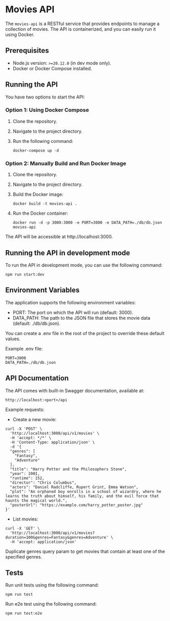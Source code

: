 # Movies API

The `movies-api` is a RESTful service that provides endpoints to manage a collection of movies. The API is containerized, and you can easily run it using Docker.

## Prerequisites

- Node.js version: `>=20.12.0` (in dev mode only).
- Docker or Docker Compose installed.

## Running the API

You have two options to start the API:

### Option 1: Using Docker Compose

1. Clone the repository.
2. Navigate to the project directory.
3. Run the following command:

   ```
   docker-compose up -d
   ```

### Option 2: Manually Build and Run Docker Image

1. Clone the repository.
2. Navigate to the project directory.
3. Build the Docker image:

   ```
   docker build -t movies-api .
   ```

4. Run the Docker container:

   ```
   docker run -d -p 3000:3000 -e PORT=3000 -e DATA_PATH=./db/db.json movies-api
   ```

The API will be accessible at http://localhost:3000.

## Running the API in development mode

To run the API in development mode, you can use the following command:

```
npm run start:dev
```

## Environment Variables

The application supports the following environment variables:

- PORT: The port on which the API will run (default: 3000).
- DATA_PATH: The path to the JSON file that stores the movie data (default: ./db/db.json).

You can create a .env file in the root of the project to override these default values.

Example .env file:

```
PORT=3000
DATA_PATH=./db/db.json
```

## API Documentation

The API comes with built-in Swagger documentation, available at:

```
http://localhost:<port>/api
```

Example requests:

- Create a new movie:

```
curl -X 'POST' \
  'http://localhost:3000/api/v1/movies' \
  -H 'accept: */*' \
  -H 'Content-Type: application/json' \
  -d '{
  "genres": [
    "Fantasy",
    "Adventure"
  ],
  "title": "Harry Potter and the Philosophers Stone",
  "year": 2001,
  "runtime": 152,
  "director": "Chris Columbus",
  "actors": "Daniel Radcliffe, Rupert Grint, Emma Watson",
  "plot": "An orphaned boy enrolls in a school of wizardry, where he learns the truth about himself, his family, and the evil force that haunts the magical world.",
  "posterUrl": "https://example.com/harry_potter_poster.jpg"
}'

```

- List movies:

```
curl -X 'GET' \
  'http://localhost:3000/api/v1/movies?duration=100&genres=Fantasy&genres=Adventure' \
  -H 'accept: application/json'
```

Duplicate genres query param to get movies that contain at least one of the specified genres.

## Tests

Run unit tests using the following command:

```
npm run test
```

Run e2e test using the following command:

```
npm run test:e2e
```
